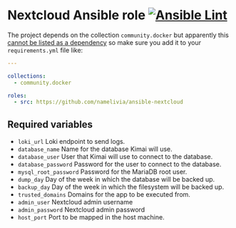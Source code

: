 # Nextcloud Ansible role [![Ansible Lint](https://github.com/namelivia/ansible-nextcloud/actions/workflows/ansible-lint.yml/badge.svg)](https://github.com/namelivia/ansible-nextcloud/actions/workflows/ansible-lint.yml)

The project depends on the collection `community.docker` but apparently this [cannot be listed as a dependency](https://github.com/ansible/ansible/issues/62847) so make sure you add it to your `requirements.yml` file like:

```yml
---

collections:
  - community.docker

roles:
  - src: https://github.com/namelivia/ansible-nextcloud
```

## Required variables
 - `loki_url` Loki endpoint to send logs.
 - `database_name` Name for the database Kimai will use.
 - `database_user` User that Kimai will use to connect to the database.
 - `database_password` Password for the user to connect to the database.
 - `mysql_root_password` Password for the MariaDB root user.
 - `dump_day` Day of the week in which the database will be backed up.
 - `backup_day` Day of the week in which the filesystem will be backed up.
 - `trusted_domains` Domains for the app to be executed from.
 - `admin_user` Nextcloud admin username
 - `admin_password` Nextcloud admin password
 - `host_port` Port to be mapped in the host machine.
